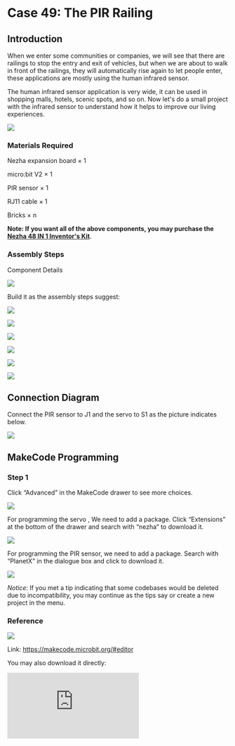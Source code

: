 ﻿# Case 49: The PIR Railing

## Introduction

When we enter some communities or companies, we will see that there are railings to stop the entry and exit of vehicles, but when we are about to walk in front of the railings, they will automatically rise again to let people enter, these applications are mostly using the human infrared sensor.

The human infrared sensor application is very wide, it can be used in shopping malls, hotels, scenic spots, and so on. Now let's do a small project with the infrared sensor to understand how it helps to improve our living experiences.

![](https://wiki-media-ef.oss-cn-hongkong.aliyuncs.com//images/49_1.png)

### Materials Required

Nezha expansion board × 1

micro:bit V2 × 1

 PIR sensor × 1

RJ11 cable × 1

Bricks × n

**Note: If you want all of the above components, you may purchase the [Nezha 48 IN 1 Inventor's Kit](https://www.elecfreaks.com/nezha-inventor-s-kit-for-micro-bit-without-micro-bit-board.html)**.



### Assembly Steps

Component Details

![](https://wiki-media-ef.oss-cn-hongkong.aliyuncs.com//images/49_8.png)

Build it as the assembly steps suggest:

![](https://wiki-media-ef.oss-cn-hongkong.aliyuncs.com//images/49_2.png)

![](https://wiki-media-ef.oss-cn-hongkong.aliyuncs.com//images/49_3.png)

![](https://wiki-media-ef.oss-cn-hongkong.aliyuncs.com//images/49_4.png)

![](https://wiki-media-ef.oss-cn-hongkong.aliyuncs.com//images/49_5.png)

![](https://wiki-media-ef.oss-cn-hongkong.aliyuncs.com//images/49_6.png)

![](https://wiki-media-ef.oss-cn-hongkong.aliyuncs.com//images/49_7.png)

## Connection Diagram

Connect the PIR sensor to J1 and the servo to S1 as the picture indicates below.

![](https://wiki-media-ef.oss-cn-hongkong.aliyuncs.com//images/49_9.png)

##  MakeCode Programming

### Step 1

Click “Advanced” in the MakeCode drawer to see more choices.



![](https://wiki-media-ef.oss-cn-hongkong.aliyuncs.com//images/49_10.png)



For programming the servo , We need to add a package. Click “Extensions” at the bottom of the drawer and search with “nezha” to download it.



![](https://wiki-media-ef.oss-cn-hongkong.aliyuncs.com//images/49_11.png)



For programming the PIR sensor, we need to add a package. Search with “PlanetX” in the dialogue box and click to download it.

![](https://wiki-media-ef.oss-cn-hongkong.aliyuncs.com//images/49_12.png)



*Notice*: If you met a tip indicating that some codebases would be deleted due to incompatibility, you may continue as the tips say or create a new project in the menu.

### Reference

![](https://wiki-media-ef.oss-cn-hongkong.aliyuncs.com//images/49_13.png)

Link: https://makecode.microbit.org/#editor

You may also download it directly:

<div
    style={{
        position: 'relative',
        paddingBottom: '60%',
        overflow: 'hidden',
    }}
>
    <iframe
        src="https://makecode.microbit.org/_5jUeetL6oKqi"
        frameborder="0"
        sandbox="allow-popups allow-forms allow-scripts allow-same-origin"
        style={{
            position: 'absolute',
            width: '100%',
            height: '100%',
        }}
    />
</div>

### Result

After powering on the NEZHA expansion board,  if the PIR sensor detects the arrival of someone, the railing will be raised automatically and it will drop after a while.

![](https://wiki-media-ef.oss-cn-hongkong.aliyuncs.com//images/49_2.gif)

